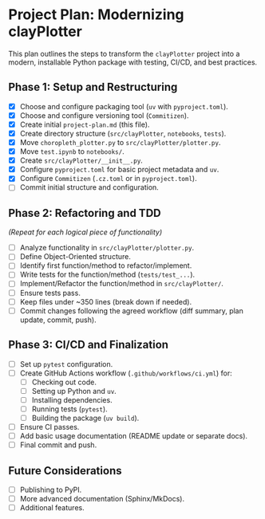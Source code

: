 # Project Plan: Modernizing clayPlotter

This plan outlines the steps to transform the `clayPlotter` project into a modern, installable Python package with testing, CI/CD, and best practices.

## Phase 1: Setup and Restructuring

- [x] Choose and configure packaging tool (`uv` with `pyproject.toml`).
- [x] Choose and configure versioning tool (`Commitizen`).
- [x] Create initial `project-plan.md` (this file).
- [x] Create directory structure (`src/clayPlotter`, `notebooks`, `tests`).
- [x] Move `choropleth_plotter.py` to `src/clayPlotter/plotter.py`.
- [x] Move `test.ipynb` to `notebooks/`.
- [x] Create `src/clayPlotter/__init__.py`.
- [x] Configure `pyproject.toml` for basic project metadata and `uv`.
- [x] Configure `Commitizen` (`.cz.toml` or in `pyproject.toml`).
- [ ] Commit initial structure and configuration.

## Phase 2: Refactoring and TDD

*(Repeat for each logical piece of functionality)*
- [ ] Analyze functionality in `src/clayPlotter/plotter.py`.
- [ ] Define Object-Oriented structure.
- [ ] Identify first function/method to refactor/implement.
- [ ] Write tests for the function/method (`tests/test_...`).
- [ ] Implement/Refactor the function/method in `src/clayPlotter/`.
- [ ] Ensure tests pass.
- [ ] Keep files under ~350 lines (break down if needed).
- [ ] Commit changes following the agreed workflow (diff summary, plan update, commit, push).

## Phase 3: CI/CD and Finalization

- [ ] Set up `pytest` configuration.
- [ ] Create GitHub Actions workflow (`.github/workflows/ci.yml`) for:
    - [ ] Checking out code.
    - [ ] Setting up Python and `uv`.
    - [ ] Installing dependencies.
    - [ ] Running tests (`pytest`).
    - [ ] Building the package (`uv build`).
- [ ] Ensure CI passes.
- [ ] Add basic usage documentation (README update or separate docs).
- [ ] Final commit and push.

## Future Considerations

- [ ] Publishing to PyPI.
- [ ] More advanced documentation (Sphinx/MkDocs).
- [ ] Additional features.
